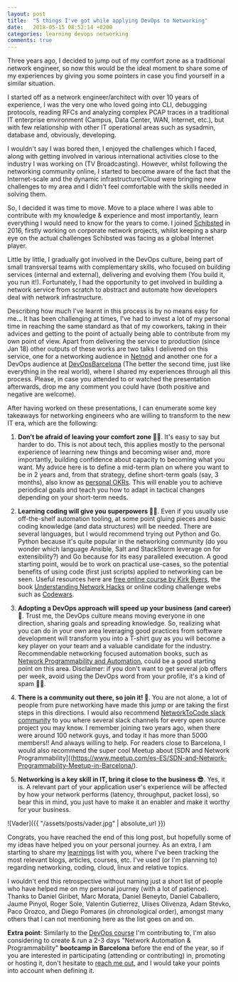 ```yaml
---
layout: post
title:  "5 things I've got while applying DevOps to Networking"
date:   2018-05-15 08:52:14 +0200
categories: learning devops networking
comments: true
---
```



Three years ago, I decided to jump out of my comfort zone as a traditional network engineer, so now this would be the ideal moment to share some of my experiences by giving you some pointers in case you find yourself in a similar situation.

I started off as a network engineer/architect with over 10 years of experience, I was the very one who loved going into CLI, debugging protocols, reading RFCs and analyzing complex PCAP traces in a traditional IT enterprise environment (Campus, Data Center, WAN, Internet, etc.), but with few relationship with other IT operational areas such as sysadmin, database and, obviously, developing.

I wouldn't say I was bored then, I enjoyed the challenges which I faced, along with getting involved in various international activities close to the industry I was working on (TV Broadcasting). However, whilst following the networking community online, I started to become aware of the fact that the Internet-scale and the dynamic infrastructure/Cloud were bringing new challenges to my area and I didn't feel comfortable with the skills needed in solving them.

So, I decided it was time to move. Move to a place where I was able to contribute with my knowledge & experience and most importantly, learn everything I would need to know for the years to come. I joined [Schibsted](http://www.schibsted.com/) in 2016, firstly working on corporate network projects, whilst keeping a sharp eye on the actual challenges Schibsted was facing as a global Internet player.

Little by little, I gradually got involved in the DevOps culture, being part of small transversal teams with complementary skills, who focused on building services (internal and external), delivering and evolving them (You build it, you run it!). Fortunately, I had the opportunity to get involved in building a network service from scratch to abstract and automate how developers deal with network infrastructure. 

Describing how much I've learnt in this process is by no means easy for me... It has been challenging at times, I've had to invest a lot of my personal time in reaching the same standard as that of my coworkers, taking in their advices and getting to the point of actually being able to contribute from my own point of view. Apart from delivering the service to production (since Jan 18) other outputs of these works are two talks I delivered on this service, one for a networking audience in [Netnod](https://www.youtube.com/watch?v=TMKG8dww9Fc) and another one for a DevOps audience at [DevOpsBarcelona](https://chadell.github.io/slides/180410_devopsbarcelona/) (The better the second time, just like everything in the real world), where I shared my experiences through all this process. Please, in case you attended to or watched the presentation afterwards, drop me any comment you could have (both positive and negative are welcome).

After having worked on these presentations, I can enumerate some key takeaways for networking engineers who are willing to transform to the new IT era, which are the following:

1) **Don’t be afraid of leaving your comfort zone 💪🏻**. It's easy to say but harder to do. This is not about tech, this applies mostly to the personal experience of learning new things and becoming wiser and, more importantly, building confidence about capacity to becoming what you want. My advice here is to define a mid-term plan on where you want to be in 2 years and, from that strategy, define short-term goals (say, 3 months), also know as [personal OKRs](https://medium.com/@cwodtke/personal-okrs-three-years-later-7616e60574a4). This will enable you to achieve periodical goals and teach you how to adapt in tactical changes depending on your short-term needs.

2) **Learning coding will give you superpowers 🙇🏻**. Even if you usually use off-the-shelf automation tooling, at some point gluing pieces and basic coding knowledge (and data structures) will be needed. There are several languages, but I would recommend trying out Python and Go. Python because it's quite popular in the networking community (do you wonder which language Ansible, Salt and StackStorm leverage on for extensibility?) and Go because for its easy paralleled execution. A good starting point, would be to work on practical use-cases, so the potential benefits of using code (first just scripts) applied to networking can be seen. Useful resources here are [free online course by Kirk Byers](https://pynet.twb-tech.com/class-pyauto.html), the book [Understanding Network Hacks](http://www.springer.com/la/book/9783662444368) or online coding challenge webs such as [Codewars](https://www.codewars.com/).

3) **Adopting a DevOps approach will speed up your business (and career) 🚀**. Trust me, the DevOps culture means moving everyone in one direction, sharing goals and spreading knowledge. So, realizing what you can do in your own area leveraging good practices from software development will transform you into a T-shirt guy as you will become a key player on your team and a valuable candidate for the industry. Recommendable networking focused automation books, such as [Network Programmability and Automation](http://shop.oreilly.com/product/0636920042082.do), could be a good starting point on this area. Disclaimer: if you don't want to get several job offers per week, avoid using the DevOps word from your profile, it's a kind of spam 🤦‍♀️.

4) **There is a community out there, so join it! 👥**. You are not alone, a lot of people from pure networking have made this jump or are taking the first steps in this directions. I would also recommend [NetworkToCode slack community](http://slack.networktocode.com/) to you where several slack channels for every open source project you may know. I remember joining two years ago, when there were around 100 network guys, and today it has more than 5000 members!! And always willing to help. For readers close to Barcelona, I would also recommend the super cool Meetup about [SDN and Network Programmability]((https://www.meetup.com/es-ES/SDN-and-Network-Programmability-Meetup-in-Barcelona/).

5) **Networking is a key skill in IT, bring it close to the business 😎**. Yes, it is. A relevant part of your application user's experience will be affected by how your network performs (latency, throughput, packet loss), so bear this in mind, you just have to make it an enabler and make it worthy for your business.

![Vader]({{ "/assets/posts/vader.jpg" | absolute_url }})

Congrats, you have reached the end of this long post, but hopefully some of my ideas have helped you on your personal journey. As an extra, I am starting to share my [learnings](http://chadell.github.io/refs) list with you, where I've been tracking the most relevant blogs, articles, courses, etc. I've used (or I'm planning to) regarding networking, coding, cloud, linux and relative topics.

I wouldn't end this retrospective without naming just a short list of people who have helped me on my personal journey (with a lot of patience). Thanks to Daniel Giribet, Marc Morata, Daniel Beneyto, Daniel Caballero, Jaume Pinyol, Roger Sole, Valentin Gutierrez, Ulises Olivenza, Adam Stevko, Paco Orozco, and Diego Pomares (in chronological order), amongst many others that I can not mentioning here as the list goes on and on.

**Extra point**: Similarly to the [DevOps course](https://www.salleurl.edu/en/education/devops-management-course) I'm contributing to, I'm also considering to create & run a 2-3 days "Network Automation & Programmability" **bootcamp in Barcelona** before the end of the year, so if you are interested in participating (attending or contributing) in, promoting or hosting it, don't hesitate to [reach me out](mailto:chadell@gmail.com), and I would take your points into account when defining it.

[jekyll-docs]: https://jekyllrb.com/docs/home
[jekyll-gh]:   https://github.com/jekyll/jekyll
[jekyll-talk]: https://talk.jekyllrb.com/
